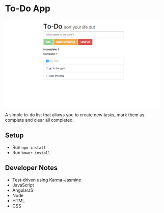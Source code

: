 # To-Do App

![ToDo Preview](https://github.com/costassarris/todo_challenge/blob/master/Screen%20Shot.png?raw=true)

A simple to-do list that allows you to create new tasks, mark them as complete and clear all completed.

## Setup
* Run ```npm install```
* Run ```bower install```

## Developer Notes
* Test-driven using Karma-Jasmine
* JavaScript
* AngularJS
* Node
* HTML
* CSS
